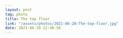 ```yaml
---
layout: post
tag: photo
title: The top floor
link: "/assets/photos/2021-06-20-The-top-floor.jpg"
date: 2021-06-20 22:40:58
---
```

